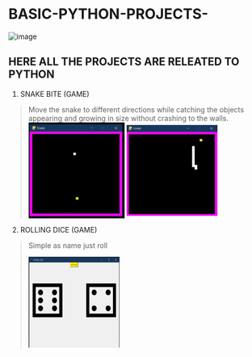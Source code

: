 # BASIC-PYTHON-PROJECTS-
![image](https://user-images.githubusercontent.com/75584422/124365148-c16dbe80-dc63-11eb-851c-2474def01db1.png)


HERE ALL THE PROJECTS ARE RELEATED TO PYTHON 
---------------------------------------------

1. SNAKE BITE (GAME)
  > Move the snake to different directions while catching the objects appearing and growing in size without crashing to the walls.
  > <img src="images/SNAKE.jpg" width="190" height="190" align="middle" />
  > <img src="images/SNAKE2.jpg" width="180" height="180" align="middle" />

2. ROLLING DICE (GAME)
  > Simple as name just roll 
  > <p align ="centre">
  > <img src="images/dice.jpg" width="180" height="180"  />
 
 
